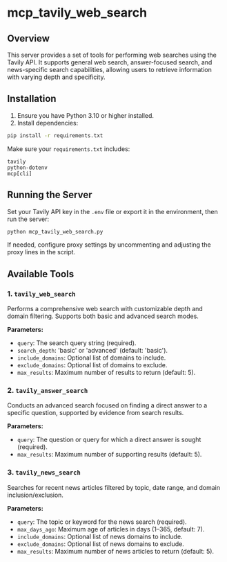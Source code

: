 # mcp_tavily_web_search

## Overview

This server provides a set of tools for performing web searches using the Tavily API. It supports general web search, answer-focused search, and news-specific search capabilities, allowing users to retrieve information with varying depth and specificity.

## Installation

1. Ensure you have Python 3.10 or higher installed.
2. Install dependencies:

```bash
pip install -r requirements.txt
```

Make sure your `requirements.txt` includes:
```
tavily
python-dotenv
mcp[cli]
```

## Running the Server

Set your Tavily API key in the `.env` file or export it in the environment, then run the server:

```bash
python mcp_tavily_web_search.py
```

If needed, configure proxy settings by uncommenting and adjusting the proxy lines in the script.

## Available Tools

### 1. `tavily_web_search`

Performs a comprehensive web search with customizable depth and domain filtering. Supports both basic and advanced search modes.

**Parameters:**
- `query`: The search query string (required).
- `search_depth`: 'basic' or 'advanced' (default: 'basic').
- `include_domains`: Optional list of domains to include.
- `exclude_domains`: Optional list of domains to exclude.
- `max_results`: Maximum number of results to return (default: 5).

### 2. `tavily_answer_search`

Conducts an advanced search focused on finding a direct answer to a specific question, supported by evidence from search results.

**Parameters:**
- `query`: The question or query for which a direct answer is sought (required).
- `max_results`: Maximum number of supporting results (default: 5).

### 3. `tavily_news_search`

Searches for recent news articles filtered by topic, date range, and domain inclusion/exclusion.

**Parameters:**
- `query`: The topic or keyword for the news search (required).
- `max_days_ago`: Maximum age of articles in days (1–365, default: 7).
- `include_domains`: Optional list of news domains to include.
- `exclude_domains`: Optional list of news domains to exclude.
- `max_results`: Maximum number of news articles to return (default: 5).